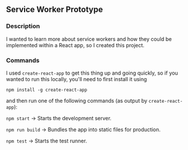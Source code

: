 ## Service Worker Prototype

### Description
I wanted to learn more about service workers and how they could be implemented within a React app, so I created this project.


### Commands
I used `create-react-app` to get this thing up and going quickly, so if you wanted to run this locally, you'll  need to first install it using

`npm install -g create-react-app`

and then run one of the following commands (as output by `create-react-app`):

`npm start` -> Starts the development server.

`npm run build` -> Bundles the app into static files for production.

`npm test` -> Starts the test runner.
